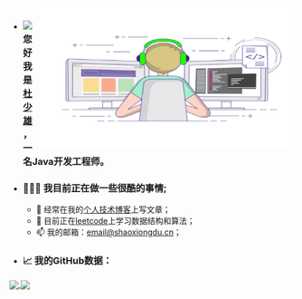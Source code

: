 <img align="right" alt="GIF" src="https://raw.githubusercontent.com/shaoxiongdu/ShaoxiongDu/main/coding.gif"  width="450" height="250" />

- ### <img src="https://media.giphy.com/media/hvRJCLFzcasrR4ia7z/giphy.gif" width="25px">您好 我是 <a href="http://www.shaoxiongdu.cn" target="_blank">杜少雄</a>，一名Java开发工程师。
- ### 👨🏻‍💻 我目前正在做一些很酷的事情;
  - 📝 经常在我的<a href="http://www.shaoxiongdu.cn" target="_blank">个人技术博客</a>上写文章；
  - 🚀 目前正在<a href="https://leetcode-cn.com/u/shaoxiongdu" target="_blank">leetcode</a>上学习数据结构和算法；
  - 📫 我的邮箱：<a target="_blank" href="mailto:email@shaoxiongdu.cn" >email@shaoxiongdu.cn；</a>

- ### 📈 我的GitHub数据：
<a href="https://github-readme-stats.vercel.app/api?cache_seconds=1800&username=shaoxiongdu">
  <img align="center" src="https://github-readme-stats.vercel.app/api?hide_title=true&cache_seconds=1800&username=shaoxiongdu&hide_border=false&show_icons=true&include_all_commits=true&count_private=true&theme=buefy&locale=cn&line_height=20" />
</a>
<a href="https://github-readme-stats.vercel.app/api/top-langs/?layout=compact&username=shaoxiongdu">
  <img align="center" src="https://github-readme-stats.vercel.app/api/top-langs/?layout=compact&username=shaoxiongdu&hide_title=true&hide_border=false&line_height=20&theme=flag-india&locale=cn" />
</a>
